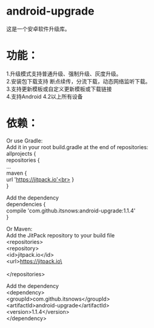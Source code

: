 # android-upgrade
这是一个安卓软件升级库。<br>

功能：
====
1.升级模式支持普通升级、强制升级、灰度升级。<br>
2.安装包下载支持 断点续传，分流下载，动态网络监听下载。<br>
3.支持更新模板或自定义更新模板或下载链接<br>
4.支持Android 4.2以上所有设备<br>

依赖：
====

Or use Gradle:<br>
Add it in your root build.gradle at the end of repositories:<br>
allprojects {<br>
repositories {<br>
	...<br>
	maven {<br>
			url 'https://jitpack.io'<br>
	}<br>
}<br>

Add the dependency<br>
dependencies {<br>
	  compile 'com.github.itsnows:android-upgrade:1.1.4'<br>
	}<br>
  
Or Maven:<br>
Add the JitPack repository to your build file<br>
\<repositories><br>
		\<repository><br>
		    \<id>jitpack.io\</id><br>
		    \<url>https://jitpack.io\</url><br>
		</repository><br>
	\</repositories><br>
   
Add the dependency<br>
\<dependency><br>
	    \<groupId>com.github.itsnows\</groupId><br>
	    \<artifactId>android-upgrade\</artifactId><br>
	    \<version>1.1.4\</version><br>
\</dependency><br>



